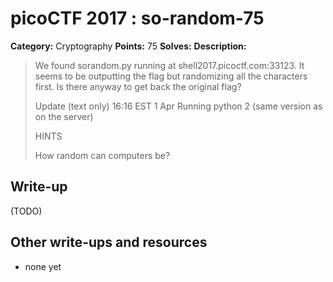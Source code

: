 # picoCTF 2017 : so-random-75

**Category:** Cryptography
**Points:** 75
**Solves:** 
**Description:**

> We found sorandom.py running at shell2017.picoctf.com:33123. It seems to be outputting the flag but randomizing all the characters first. Is there anyway to get back the original flag?
> 
> Update (text only) 16:16 EST 1 Apr Running python 2 (same version as on the server)
> 
> 
>  HINTS
> 
> How random can computers be?


## Write-up

(TODO)

## Other write-ups and resources

* none yet
